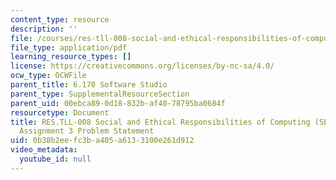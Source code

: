 ```yaml
---
content_type: resource
description: ''
file: /courses/res-tll-008-social-and-ethical-responsibilities-of-computing-serc-fall-2021/0b38b2eefc3ba405a6133100e261d912_MITRESTLL-008F21-6170hw3.pdf
file_type: application/pdf
learning_resource_types: []
license: https://creativecommons.org/licenses/by-nc-sa/4.0/
ocw_type: OCWFile
parent_title: 6.170 Software Studio
parent_type: SupplementalResourceSection
parent_uid: 00ebca89-0d18-832b-af40-78795ba0684f
resourcetype: Document
title: RES.TLL-008 Social and Ethical Responsibilities of Computing (SERC), 6.170
  Assignment 3 Problem Statement
uid: 0b38b2ee-fc3b-a405-a613-3100e261d912
video_metadata:
  youtube_id: null
---
```

